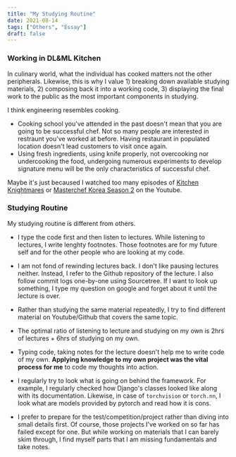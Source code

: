 ```yaml
---
title: "My Studying Routine"
date: 2021-08-14
tags: ["Others", "Essay"]
draft: false
---
```


### Working in DL&ML Kitchen

In culinary world, what the individual has cooked matters not the other peripherals. Likewise, this is why I value 1) breaking down available studying materials, 2) composing back it into a working code, 3) displaying the final work to the public as the most important components in studying.

I think engineering resembles cooking.

- Cooking school you've attended in the past doesn't mean that you are going to be successful chef. Not so many people are interested in restraunt you've worked at before. Having restaurant in populated location doesn't lead customers to visit once again.
- Using fresh ingredients, using knife properly, not overcooking nor undercooking the food, undergoing numerous experiments to develop signature menu will be the only characteristics of successful chef.

Maybe it's just becaused I watched too many episodes of [Kitchen Knightmares](https://www.youtube.com/user/KitchenNightmares) or [Masterchef Korea Season 2](https://www.youtube.com/watch?v=srxem4YDJm8&list=PL6h53JVN7UHXbgMQPCWnRcJiYxFt0VlrU) on the Youtube.

### Studying Routine

My studying routine is different from others.

- I type the code first and then listen to lectures. While listening to lectures, I write lenghty footnotes. Those footnotes are for my future self and for the other people who are looking at my code.

- I am not fond of rewinding lectures back. I don't like pausing lectures neither. Instead, I refer to the Github repository of the lecture. I also follow commit logs one-by-one using Sourcetree. If I want to look up something, I type my question on google and forget about it until the lecture is over.

- Rather than studying the same material repeatedly, I try to find different material on Youtube/Github that covers the same topic.

- The optimal ratio of listening to lecture and studying on my own is 2hrs of lectures + 6hrs of studying on my own.

- Typing code, taking notes for the lecture doesn't help me to write code of my own. **Applying knowledge to my own project was the vital process for me** to code my thoughts into action.

- I regularly try to look what is going on behind the framework. For example, I regularly checked how Django's classes looked like along with its documentation. Likewise, in case of `torchvision` or `torch.nn`, I look what are models provided by pytorch and read how it is cons.

- I prefer to prepare for the test/competition/project rather than diving into small details first. Of course, those projects I've worked on so far has failed except for one. But while working on materials that I can barely skim through, I find myself parts that I am missing fundamentals and take notes.
